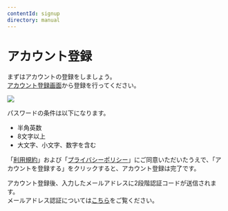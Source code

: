 ```yaml
---
contentId: signup
directory: manual
---
```


# アカウント登録

まずはアカウントの登録をしましょう。  
[アカウント登録画面](https://app.microcms.io)から登録を行ってください。  
  
![](https://images.microcms-assets.io/assets/d6af1616730544a596d299c20834f460/e9835d79b2a04402b95baa210e917b1a/CleanShot%202022-04-27%20at%2013.11.55%402x.png)  
  
パスワードの条件は以下になります。

*   半角英数
*   8文字以上
*   大文字、小文字、数字を含む

  
「[利用規約](https://microcms.io/terms)」および「[プライバシーポリシー](https://microcms.io/policy)」にご同意いただいたうえで、「アカウントを登録する」をクリックすると、アカウント登録は完了です。  
  
アカウント登録後、入力したメールアドレスに2段階認証コードが送信されます。  
メールアドレス認証については[こちら](https://document.microcms.io/manual/email-auth)をご覧ください。